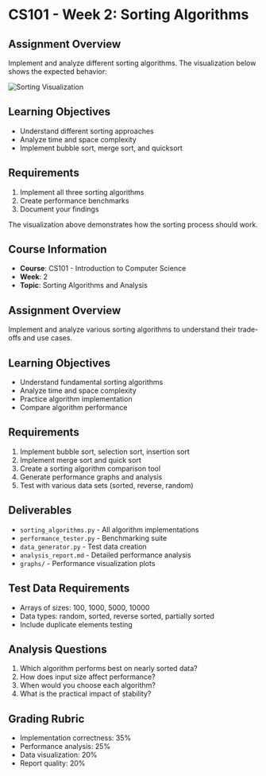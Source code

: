 # CS101 - Week 2: Sorting Algorithms

## Assignment Overview

Implement and analyze different sorting algorithms. The visualization below
shows the expected behavior:

![Sorting Visualization](static/sorting-visualization.png)

## Learning Objectives

- Understand different sorting approaches
- Analyze time and space complexity
- Implement bubble sort, merge sort, and quicksort

## Requirements

1. Implement all three sorting algorithms
2. Create performance benchmarks
3. Document your findings

The visualization above demonstrates how the sorting process should work.

## Course Information

- **Course**: CS101 - Introduction to Computer Science
- **Week**: 2
- **Topic**: Sorting Algorithms and Analysis

## Assignment Overview

Implement and analyze various sorting algorithms to understand their trade-offs
and use cases.

## Learning Objectives

- Understand fundamental sorting algorithms
- Analyze time and space complexity
- Practice algorithm implementation
- Compare algorithm performance

## Requirements

1. Implement bubble sort, selection sort, insertion sort
2. Implement merge sort and quick sort
3. Create a sorting algorithm comparison tool
4. Generate performance graphs and analysis
5. Test with various data sets (sorted, reverse, random)

## Deliverables

- `sorting_algorithms.py` - All algorithm implementations
- `performance_tester.py` - Benchmarking suite
- `data_generator.py` - Test data creation
- `analysis_report.md` - Detailed performance analysis
- `graphs/` - Performance visualization plots

## Test Data Requirements

- Arrays of sizes: 100, 1000, 5000, 10000
- Data types: random, sorted, reverse sorted, partially sorted
- Include duplicate elements testing

## Analysis Questions

1. Which algorithm performs best on nearly sorted data?
2. How does input size affect performance?
3. When would you choose each algorithm?
4. What is the practical impact of stability?

## Grading Rubric

- Implementation correctness: 35%
- Performance analysis: 25%
- Data visualization: 20%
- Report quality: 20%
